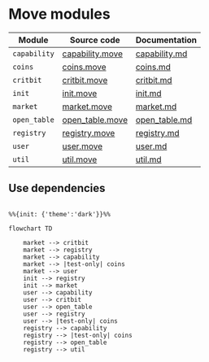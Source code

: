 # Move modules

| Module | Source code | Documentation |
| ------ | ----------- | ------------- |
| `capability` | [capability.move](../../src/move/econia/sources/capability.move) | [capability.md](../../src/move/econia/build/Econia/docs/capability.md) |
| `coins`      | [coins.move](../../src/move/econia/sources/coins.move)           | [coins.md](../../src/move/econia/build/Econia/docs/coins.md)           |
| `critbit`    | [critbit.move](../../src/move/econia/sources/critbit.move)       | [critbit.md](../../src/move/econia/build/Econia/docs/critbit.md)       |
| `init`       | [init.move](../../src/move/econia/sources/init.move)             | [init.md](../../src/move/econia/build/Econia/docs/init.md)             |
| `market`     | [market.move](../../src/move/econia/sources/market.move)         | [market.md](../../src/move/econia/build/Econia/docs/market.md)         |
| `open_table` | [open_table.move](../../src/move/econia/sources/open_table.move) | [open_table.md](../../src/move/econia/build/Econia/docs/open_table.md) |
| `registry`   | [registry.move](../../src/move/econia/sources/registry.move)     | [registry.md](../../src/move/econia/build/Econia/docs/registry.md)     |
| `user`       | [user.move](../../src/move/econia/sources/user.move)             | [user.md](../../src/move/econia/build/Econia/docs/user.md)             |
| `util`       | [util.move](../../src/move/econia/sources/util.move)             | [util.md](../../src/move/econia/build/Econia/docs/util.md)             |

## Use dependencies

```mermaid

%%{init: {'theme':'dark'}}%%

flowchart TD

    market --> critbit
    market --> registry
    market --> capability
    market --> |test-only| coins
    market --> user
    init --> registry
    init --> market
    user --> capability
    user --> critbit
    user --> open_table
    user --> registry
    user --> |test-only| coins
    registry --> capability
    registry --> |test-only| coins
    registry --> open_table
    registry --> util

```